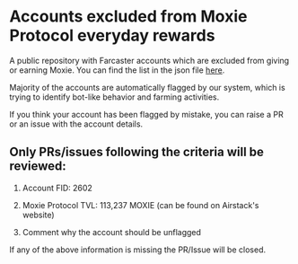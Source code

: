 # Accounts excluded from Moxie Protocol everyday rewards
A public repository with Farcaster accounts which are excluded from giving or earning Moxie. You can find the list in the json file [here](https://github.com/Airstack-xyz/farcaster-bots/blob/main/farcaster-bots.json).

Majority of the accounts are automatically flagged by our system, which is trying to identify bot-like behavior and farming activities.

If you think your account has been flagged by mistake, you can raise a PR or an issue with the account details. 

## Only PRs/issues following the criteria will be reviewed:

1. Account FID: 2602

2. Moxie Protocol TVL: 113,237 MOXIE (can be found on Airstack's website)

3. Comment why the account should be unflagged

If any of the above information is missing the PR/Issue will be closed.
